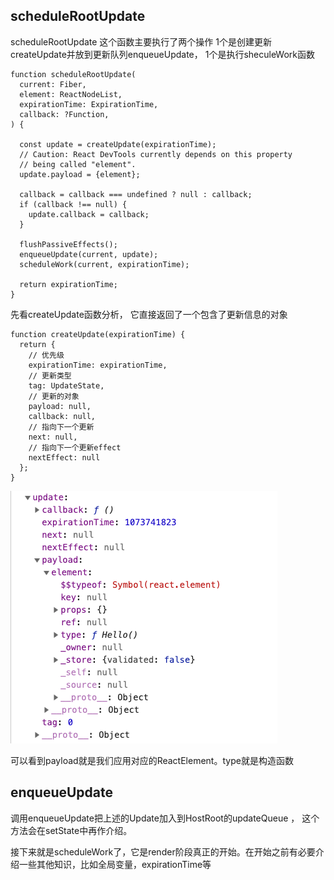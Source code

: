 ## scheduleRootUpdate
scheduleRootUpdate  这个函数主要执行了两个操作  1个是创建更新createUpdate并放到更新队列enqueueUpdate， 1个是执行sheculeWork函数


```
function scheduleRootUpdate(
  current: Fiber,
  element: ReactNodeList,
  expirationTime: ExpirationTime,
  callback: ?Function,
) {

  const update = createUpdate(expirationTime);
  // Caution: React DevTools currently depends on this property
  // being called "element".
  update.payload = {element};

  callback = callback === undefined ? null : callback;
  if (callback !== null) {
    update.callback = callback;
  }

  flushPassiveEffects();
  enqueueUpdate(current, update);
  scheduleWork(current, expirationTime);

  return expirationTime;
}
```

先看createUpdate函数分析， 它直接返回了一个包含了更新信息的对象

```
function createUpdate(expirationTime) {
  return {
    // 优先级
    expirationTime: expirationTime,
    // 更新类型
    tag: UpdateState,
    // 更新的对象
    payload: null,
    callback: null,
    // 指向下一个更新
    next: null,
    // 指向下一个更新effect
    nextEffect: null
  };
}
```

![更新对象](../images/update01.png)

可以看到payload就是我们应用对应的ReactElement。type就是构造函数

## enqueueUpdate

调用enqueueUpdate把上述的Update加入到HostRoot的updateQueue ， 这个方法会在setState中再作介绍。

接下来就是scheduleWork了，它是render阶段真正的开始。在开始之前有必要介绍一些其他知识，比如全局变量，expirationTime等




